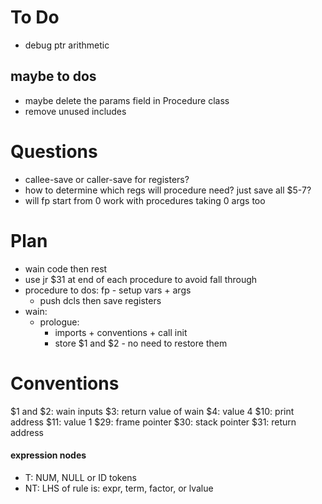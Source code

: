 # To Do
- debug ptr arithmetic

## maybe to dos
- maybe delete the params field in Procedure class
- remove unused includes

# Questions
- callee-save or caller-save for registers?
- how to determine which regs will procedure need? just save all $5-7?
- will fp start from 0 work with procedures taking 0 args too

# Plan
- wain code then rest
- use jr $31 at end of each procedure to avoid fall through
- procedure to dos: fp - setup vars + args
    - push dcls then save registers
- wain:
    - prologue: 
        - imports + conventions + call init
        - store $1 and $2 - no need to restore them


# Conventions
$1 and $2: wain inputs
$3: return value of wain
$4: value 4
$10: print address
$11: value 1
$29: frame pointer
$30: stack pointer
$31: return address

#### expression nodes
- T: NUM, NULL or ID tokens
- NT: LHS of rule is: expr, term, factor, or lvalue
